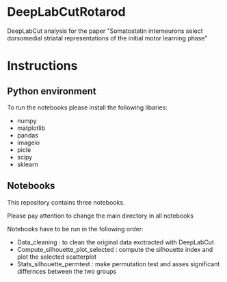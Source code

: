 # DeepLabCutRotarod
DeepLabCut analysis for the paper "Somatostatin interneurons select dorsomedial striatal representations of the initial motor learning phase"

# Instructions 

## Python environment
To run the notebooks please install the following libaries:

- numpy
- matplotlib
- pandas
- imageio
- picle
- scipy
- sklearn

## Notebooks

This repository contains three notebooks.
  
Please pay attention to change the main directory in all notebooks

Notebooks have to be run in the following order:

- Data_cleaning : to clean the original data exctracted with DeepLabCut
- Compute_silhouette_plot_selected : compute the silhouette index and plot the selected scatterplot
- Stats_silhouette_permtest : make permutation test and asses significant differnces between the two groups


   
